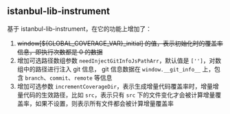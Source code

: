 ## istanbul-lib-instrument

基于 istanbul-lib-instrument，在它的功能上增加了：

1. ~~window[${GLOBAL_COVERAGE_VAR}_initial] 的值，表示初始化时的覆盖率信息，即执行次数都是 0 的数据~~
2. 增加可选路径数组参数 `needInjectGitInfoJsPathArr`，默认值是 `['']`，对数组中的路径进行注入 git 信息， git 信息数据在 `window.__git_info__` 上，包含 `branch`、`commit`、`remote` 等信息
3. 增加可选参数 `incrementCoverageDir`，表示生成增量代码覆盖率时，增量增量代码的生效路径，比如 `src`，表示只有 `src` 下的文件变化才会被计算增量覆盖率，如果不设置，则表示所有文件都会被计算增量覆盖率
